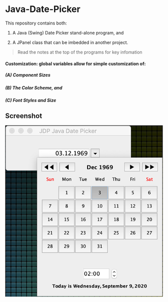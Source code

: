 # Java-Date-Picker
This repository contains both:

1. A Java (Swing) Date Picker stand-alone program, and 

2. A JPanel class that can be imbedded in another project. 

> Read the notes at the top of the programs for key infomation

#### Customization: global variables allow for simple customization of:
##### (A) Component Sizes
##### (B) The Color Scheme, and
##### (C) Font Styles and Size 

## Screenshot
![Overview](https://raw.githubusercontent.com/HanSolo/jdp/master/jdp.png)
